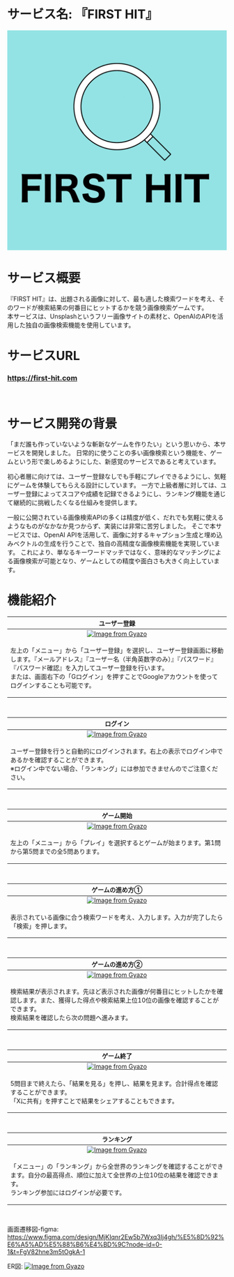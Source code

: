 # サービス名: 『FIRST HIT』
<img src="app/assets/images/icon.png">
<br>

# サービス概要
『FIRST HIT』は、出題される画像に対して、最も適した検索ワードを考え、そのワードが検索結果の何番目にヒットするかを競う画像検索ゲームです。
<br>
本サービスは、Unsplashというフリー画像サイトの素材と、OpenAIのAPIを活用した独自の画像検索機能を使用しています。

# サービスURL
### https://first-hit.com<br>
<br>

# サービス開発の背景
「まだ誰も作っていないような斬新なゲームを作りたい」という思いから、本サービスを開発しました。
日常的に使うことの多い画像検索という機能を、ゲームという形で楽しめるようにした、新感覚のサービスであると考えています。
<br>

初心者層に向けては、ユーザー登録なしでも手軽にプレイできるようにし、気軽にゲームを体験してもらえる設計にしています。
一方で上級者層に対しては、ユーザー登録によってスコアや成績を記録できるようにし、ランキング機能を通じて継続的に挑戦したくなる仕組みを提供します。
<br>
 
一般に公開されている画像検索APIの多くは精度が低く、だれでも気軽に使えるようなものがなかなか見つからず、実装には非常に苦労しました。
そこで本サービスでは、OpenAI APIを活用して、画像に対するキャプション生成と埋め込みベクトルの生成を行うことで、独自の高精度な画像検索機能を実現しています。
これにより、単なるキーワードマッチではなく、意味的なマッチングによる画像検索が可能となり、ゲームとしての精度や面白さも大きく向上しています。

# 機能紹介
| ユーザー登録 |
| :---: | 
| [![Image from Gyazo](https://i.gyazo.com/52acef0090901966120bf13e9384bbf4.gif)](https://gyazo.com/52acef0090901966120bf13e9384bbf4) |
| <p align="left">左上の「メニュー」から「ユーザー登録」を選択し、ユーザー登録画面に移動します。『メールアドレス』『ユーザー名（半角英数字のみ）』『パスワード』『パスワード確認』を入力してユーザー登録を行います。<br>または、画面右下の「Gログイン」を押すことでGoogleアカウントを使ってログインすることも可能です。|
<br>  

| ログイン |
| :---: | 
| [![Image from Gyazo](https://i.gyazo.com/3d357834d7845134eafec50747d744f8.gif)](https://gyazo.com/3d357834d7845134eafec50747d744f8) |
| <p align="left">ユーザー登録を行うと自動的にログインされます。右上の表示でログイン中であるかを確認することができます。<br>※ログイン中でない場合、「ランキング」には参加できませんのでご注意ください。</p> |
<br>

| ゲーム開始 |
| :---: | 
| [![Image from Gyazo](https://i.gyazo.com/02647300de94eee428ea56594066f413.gif)](https://gyazo.com/02647300de94eee428ea56594066f413) |
| <p align="left">左上の「メニュー」から「プレイ」を選択するとゲームが始まります。第1問から第5問までの全5問あります。</p> |
<br>

| ゲームの進め方① |
| :---: | 
| [![Image from Gyazo](https://i.gyazo.com/0a8e59ea8664d75d756aedbb5ae5cab6.gif)](https://gyazo.com/0a8e59ea8664d75d756aedbb5ae5cab6) |
| <p align="left">表示されている画像に合う検索ワードを考え、入力します。入力が完了したら「検索」を押します。</p> |
<br>

| ゲームの進め方② |
| :---: | 
| [![Image from Gyazo](https://i.gyazo.com/ad2fedf11df23b54be41a44a9fdf3d09.gif)](https://gyazo.com/ad2fedf11df23b54be41a44a9fdf3d09) |
| <p align="left">検索結果が表示されます。先ほど表示された画像が何番目にヒットしたかを確認します。また、獲得した得点や検索結果上位10位の画像を確認することができます。<br>検索結果を確認したら次の問題へ進みます。</p> |
<br>

| ゲーム終了 |
| :---: | 
| [![Image from Gyazo](https://i.gyazo.com/f1bd42858e1a143cba1b6effd7ab3d01.gif)](https://gyazo.com/f1bd42858e1a143cba1b6effd7ab3d01) |
| <p align="left">5問目まで終えたら、「結果を見る」を押し、結果を見ます。合計得点を確認することができます。<br>「Xに共有」を押すことで結果をシェアすることもできます。</p> |
<br>

| ランキング |
| :---: | 
| [![Image from Gyazo](https://i.gyazo.com/0f1fcba5e51276597cceab50f6b44b93.png)](https://gyazo.com/0f1fcba5e51276597cceab50f6b44b93) |
| <p align="left">「メニュー」の「ランキング」から全世界のランキングを確認することができます。自分の最高得点、順位に加えて全世界の上位10位の結果を確認できます。<br>ランキング参加にはログインが必要です。</p> |
<br>

画面遷移図-figma: https://www.figma.com/design/MjKIqnr2Ew5b7Wxq3Ij4gh/%E5%8D%92%E6%A5%AD%E5%88%B6%E4%BD%9C?node-id=0-1&t=FgV82hne3m5tOgkA-1

ER図: [![Image from Gyazo](https://i.gyazo.com/2006ee33990b5a50e4f110fe71f3457e.png)](https://gyazo.com/2006ee33990b5a50e4f110fe71f3457e)
